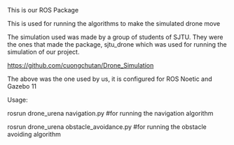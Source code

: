 This is our ROS Package

This is used for running the algorithms to make the simulated drone move

The simulation used was made by a group of students of SJTU. They were the ones that made the package, sjtu_drone which was used for running the simulation of our project.

https://github.com/cuongchutan/Drone_Simulation

The above was the one used by us, it is configured for ROS Noetic and Gazebo 11

Usage:

rosrun drone_urena navigation.py #for running the navigation algorithm

rosrun drone_urena obstacle_avoidance.py #for running the obstacle avoiding algorithm
